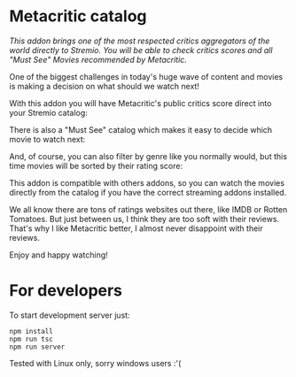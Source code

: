 Metacritic catalog
===

*This addon brings one of the most respected critics aggregators of the world directly to Stremio. You will be able to check critics scores and all "Must See" Movies recommended by Metacritic.*

One of the biggest challenges in today's huge wave of content and movies is making a decision on
what should we watch next!

With this addon you will have Metacritic's public critics score direct into your Stremio catalog:

There is also a "Must See" catalog which makes it easy to decide which movie to watch next:

And, of course, you can also filter by genre like you normally would, but this time movies will be sorted by their rating score:

This addon is compatible with others addons, so you can watch the movies directly from the catalog if you have the correct streaming addons installed.

We all know there are tons of ratings websites out there, like IMDB or Rotten Tomatoes. But just between us, I think they are too soft with their reviews. That's why I like Metacritic better, I almost never disappoint with their reviews.

Enjoy and happy watching!

For developers
===

To start development server just:
```
npm install
npm run tsc
npm run server
```

Tested with Linux only, sorry windows users :'(